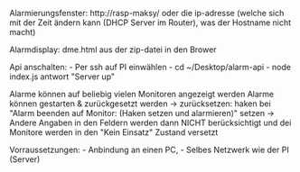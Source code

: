 Alarmierungsfenster: http://rasp-maksy/ oder die ip-adresse (welche sich mit der Zeit ändern kann (DHCP Server im Router), was der Hostname nicht macht)

Alarmdisplay: dme.html aus der zip-datei in den Brower

Api anschalten:
    - Per ssh auf PI einwählen
    - cd ~/Desktop/alarm-api
    - node index.js
    antwort "Server up"


Alarme können auf beliebig vielen Monitoren angezeigt werden
Alarme können gestarten & zurückgesetzt werden 
    -> zurücksetzen: haken bei "Alarm beenden auf Monitor: (Haken setzen und alarmieren)" setzen
    -> Andere Angaben in den Feldern werden dann NICHT berücksichtigt und dei Monitore werden in den "Kein Einsatz" Zustand versetzt

Vorraussetzungen:
    - Anbindung an einen PC,
    - Selbes Netzwerk wie der PI (Server)
